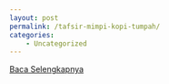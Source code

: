 ```yaml
---
layout: post
permalink: /tafsir-mimpi-kopi-tumpah/
categories:
    - Uncategorized
---
```


[Baca Selengkapnya](/08)